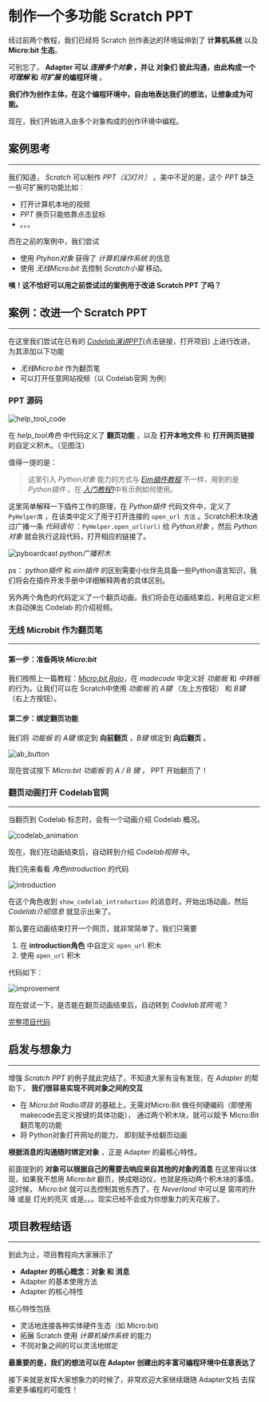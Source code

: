 # 制作一个多功能 Scratch PPT

经过前两个教程，我们已经将 Scratch 创作表达的环境延伸到了 **计算机系统** 以及 **Micro:bit 生态**。

可别忘了， **Adapter 可以 *连接多个对象* ，并让 对象们 彼此沟通，由此构成一个 *可理解* 和 *可扩展* 的编程环境** 。

**我们作为创作主体，在这个编程环境中，自由地表达我们的想法，让想象成为可能。**

现在，我们开始进入由多个对象构成的创作环境中编程。

## 案例思考

---

我们知道， *Scratch* 可以制作 *PPT（幻灯片）* 。美中不足的是，这个 *PPT* 缺乏一些可扩展的功能比如：

- 打开计算机本地的视频
- *PPT* 换页只能依靠点击鼠标
- 。。。

而在之前的案例中，我们尝试

- 使用 *Ptyhon对象* 获得了 *计算机操作系统* 的信息
- 使用 *无线Micro:bit* 去控制 *Scratch小猫* 移动。

**咦！这不恰好可以用之前尝试过的案例用于改进 Scratch PPT 了吗？**

## 案例：改进一个 Scratch PPT

---

在这里我们尝试在已有的 [*Codelab演讲PPT*](https://scratch3v3.codelab.club/?sb3url=https://adapter.codelab.club/sb3/codelab_ppt_base.sb3)(点击链接，打开项目) 上进行改进，为其添加以下功能

- *无线Micro:bit* 作为翻页笔
- 可以打开任意网站视频（以 Codelab官网 为例）

### PPT 源码

![help_tool_code](/img/sppt_htool.png)

在 *help_tool角色* 中代码定义了 **翻页功能** ，以及 **打开本地文件** 和 **打开网页链接** 的自定义积木。（见图注）

值得一提的是：

> 这里引入 *Python对象* 能力的方式与 [*Eim插件教程*](./eim_pt.md) 不一样，用到的是 *Python插件* 。在 [*入门教程1*](../get_start/gs_pyproject.md)中有示例如何使用。

这里简单解释一下插件工作的原理，在 *Python插件* 代码文件中，定义了 `PyHelper类` ，在该类中定义了用于打开连接的 `open_url 方法` 。Scratch积木块通过广播一条 *代码语句* ：`PyHelper.open_url(url)` 给 *Python对象* ，然后 *Python对象* 就会执行这段代码，打开相应的链接了。

![pyboardcast](/img/sppt_pyboardcast.png) *python广播积木*

ps： *python插件* 和 *eim插件* 的区别需要小伙伴先具备一些Python语言知识，我们将会在插件开发手册中详细解释两者的具体区别。

另外两个角色的代码定义了一个翻页动画，我们将会在动画结束后，利用自定义积木自动弹出 Codelab 的介绍视频。

### 无线 Microbit 作为翻页笔

---

#### 第一步：准备两块 *Micro:bit*

我们按照上一篇教程：[*Micro:bit Raio*](./microbit_pt.md)，在 *madecode* 中定义好 *功能板* 和 *中转板* 的行为。让我们可以在 Scratch中使用 *功能板* 的 *A键* （左上方按钮） 和 *B键* （右上方按钮）。

#### 第二步：绑定翻页功能

我们将 *功能板* 的 *A键* 绑定到 **向前翻页** ，*B键* 绑定到 **向后翻页** 。

![ab_button](/img/sppt_abbuttou.png)

现在尝试按下 *Micro:bit 功能板* 的 *A / B 键* ， PPT 开始翻页了！

### 翻页动画打开 Codelab官网

---

当翻页到 Codelab 标志时，会有一个动画介绍 Codelab 概况。

![codelab_animation](/img/sppt_anmiation.gif)

现在，我们在动画结束后，自动转到介绍 *Codelab视频* 中。

我们先来看看 *角色introduction* 的代码

![introduction](/img/sppt_introduction.png)

在这个角色收到 `show_codelab_introduction` 的消息时，开始出场动画，然后 *Codelab介绍信息* 就显示出来了。

那么要在动画结束打开一个网页，就非常简单了，我们只需要

1. 在 **introduction角色** 中自定义 `open_url` 积木
2. 使用 `open_url` 积木

代码如下：

![improvement](/img/sppt_openUrl.png)

现在尝试一下，是否能在翻页动画结束后，自动转到 *Codelab官网* 呢？

[完整项目代码](https://scratch3v3.codelab.club/?sb3url=https://adapter.codelab.club/sb3/codelab_ppt_improved.sb3)

## 启发与想象力

---

增强 *Scratch PPT* 的例子就此完结了，不知道大家有没有发现，在 *Adapter* 的帮助下， **我们很容易实现不同对象之间的交互**

- 在 *Micro:bit Radio项目* 的基础上，无需对Micro:Bit 做任何硬编码（即使用makecode去定义按键的具体功能）， 通过两个积木块，就可以赋予 Micro:Bit 翻页笔的功能
- 将 Python对象打开网址的能力， 即刻赋予给翻页动画

**根据消息的沟通随时绑定对象** ，正是 Adapter 的最核心特性。

前面提到的 **对象可以根据自己的需要去响应来自其他的对象的消息** 在这里得以体现，如果我不想用 *Micro:bit* 翻页，换成眼动仪，也就是拖动两个积木块的事情。这时候， *Micro:bit* 就可以去控制其他东西了，在 *Neverland* 中可以是 窗帘的升降 或是 灯光的亮灭 或是。。。现实已经不会成为你想象力的天花板了。

## 项目教程结语

---

到此为止，项目教程向大家展示了

- **Adapter 的核心概念：对象 和 消息**
- Adapter 的基本使用方法
- Adapter 的核心特性

核心特性包括

- 灵活地连接各种实体硬件生态（如 Micro:bit)
- 拓展 Scratch 使用 *计算机操作系统* 的能力
- 不同对象之间的可以灵活地绑定

**最重要的是，我们的想法可以在 Adapter 创建出的丰富可编程环境中任意表达了**

接下来就是发挥大家想象力的时候了，非常欢迎大家继续跟随 Adapter文档 去探索更多编程的可能性！
